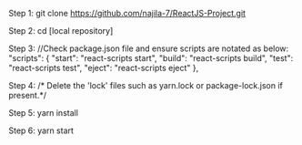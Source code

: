 Step 1:
git clone https://github.com/najila-7/ReactJS-Project.git

Step 2:
cd [local repository]

Step 3:
//Check package.json file and ensure scripts are notated as below:
"scripts": {
    "start": "react-scripts start",
    "build": "react-scripts build",
    "test": "react-scripts test",
    "eject": "react-scripts eject"
  },
  
 Step 4: 
/* Delete the 'lock' files such as yarn.lock or package-lock.json if present.*/

Step 5: 
yarn install

Step 6:
yarn start
